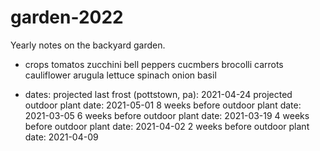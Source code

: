 # garden-2022
Yearly notes on the backyard garden.

- crops
  tomatos
  zucchini
  bell peppers
  cucmbers
  brocolli
  carrots
  cauliflower
  arugula
  lettuce
  spinach
  onion
  basil



- dates:
  projected last frost (pottstown, pa):   2021-04-24
  projected outdoor plant date:           2021-05-01
  8 weeks before outdoor plant date:      2021-03-05
  6 weeks before outdoor plant date:      2021-03-19
  4 weeks before outdoor plant date:      2021-04-02
  2 weeks before outdoor plant date:      2021-04-09